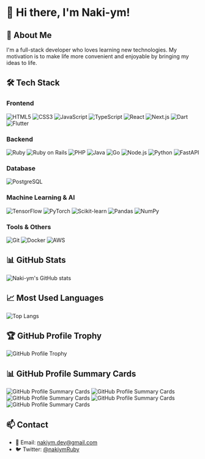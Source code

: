 # 👋 Hi there, I'm Naki-ym!

## 🚀 About Me
I'm a full-stack developer who loves learning new technologies.
My motivation is to make life more convenient and enjoyable by bringing my ideas to life.

## 🛠️ Tech Stack
### Frontend
![HTML5](https://img.shields.io/badge/-HTML5-E34F26?style=flat-square&logo=html5&logoColor=white)
![CSS3](https://img.shields.io/badge/-CSS3-1572B6?style=flat-square&logo=css3&logoColor=white)
![JavaScript](https://img.shields.io/badge/-JavaScript-F7DF1E?style=flat-square&logo=javascript&logoColor=black)
![TypeScript](https://img.shields.io/badge/-TypeScript-007ACC?style=flat-square&logo=typescript&logoColor=white)
![React](https://img.shields.io/badge/-React-61DAFB?style=flat-square&logo=react&logoColor=black)
![Next.js](https://img.shields.io/badge/-Next.js-000000?style=flat-square&logo=next.js&logoColor=white)
![Dart](https://img.shields.io/badge/-Dart-0175C2?style=flat-square&logo=dart&logoColor=white)
![Flutter](https://img.shields.io/badge/-Flutter-02569B?style=flat-square&logo=flutter&logoColor=white)

### Backend
![Ruby](https://img.shields.io/badge/-Ruby-CC342D?style=flat-square&logo=ruby&logoColor=white)
![Ruby on Rails](https://img.shields.io/badge/-Ruby_on_Rails-CC0000?style=flat-square&logo=ruby-on-rails&logoColor=white)
![PHP](https://img.shields.io/badge/-PHP-777BB4?style=flat-square&logo=php&logoColor=white)
![Java](https://img.shields.io/badge/-Java-ED8B00?style=flat-square&logo=openjdk&logoColor=white)
![Go](https://img.shields.io/badge/-Go-00ADD8?style=flat-square&logo=go&logoColor=white)
![Node.js](https://img.shields.io/badge/-Node.js-339933?style=flat-square&logo=node.js&logoColor=white)
![Python](https://img.shields.io/badge/-Python-3776AB?style=flat-square&logo=python&logoColor=white)
![FastAPI](https://img.shields.io/badge/-FastAPI-009688?style=flat-square&logo=fastapi&logoColor=white)

### Database
![PostgreSQL](https://img.shields.io/badge/-PostgreSQL-336791?style=flat-square&logo=postgresql&logoColor=white)

### Machine Learning & AI
![TensorFlow](https://img.shields.io/badge/-TensorFlow-FF6F00?style=flat-square&logo=tensorflow&logoColor=white)
![PyTorch](https://img.shields.io/badge/-PyTorch-EE4C2C?style=flat-square&logo=pytorch&logoColor=white)
![Scikit-learn](https://img.shields.io/badge/-Scikit--learn-F7931E?style=flat-square&logo=scikit-learn&logoColor=white)
![Pandas](https://img.shields.io/badge/-Pandas-150458?style=flat-square&logo=pandas&logoColor=white)
![NumPy](https://img.shields.io/badge/-NumPy-013243?style=flat-square&logo=numpy&logoColor=white)

### Tools & Others
![Git](https://img.shields.io/badge/-Git-F05032?style=flat-square&logo=git&logoColor=white)
![Docker](https://img.shields.io/badge/-Docker-2496ED?style=flat-square&logo=docker&logoColor=white)
![AWS](https://img.shields.io/badge/-AWS-232F3E?style=flat-square&logo=amazon-aws&logoColor=white)

## 📊 GitHub Stats
![Naki-ym's GitHub stats](https://github-readme-stats.vercel.app/api?username=Naki-ym&show_icons=true&theme=radical)

## 📈 Most Used Languages
![Top Langs](https://github-readme-stats.vercel.app/api/top-langs/?username=Naki-ym&layout=compact&theme=radical)

## 🏆 GitHub Profile Trophy
![GitHub Profile Trophy](https://github-profile-trophy.vercel.app/?username=Naki-ym&theme=radical&no-frame=false&no-bg=true&margin-w=4)

## 📊 GitHub Profile Summary Cards
![GitHub Profile Summary Cards](https://github-profile-summary-cards.vercel.app/api/cards/profile-details?username=Naki-ym&theme=radical)
![GitHub Profile Summary Cards](https://github-profile-summary-cards.vercel.app/api/cards/repos-per-language?username=Naki-ym&theme=radical)
![GitHub Profile Summary Cards](https://github-profile-summary-cards.vercel.app/api/cards/most-commit-language?username=Naki-ym&theme=radical)
![GitHub Profile Summary Cards](https://github-profile-summary-cards.vercel.app/api/cards/stats?username=Naki-ym&theme=radical)
![GitHub Profile Summary Cards](https://github-profile-summary-cards.vercel.app/api/cards/productive-time?username=Naki-ym&theme=radical&utcOffset=9)

## 📫 Contact
- 📧 Email: [nakiym.dev@gmail.com](mailto:nakiym.dev@gmail.com)
- 🐦 Twitter: [@nakiymRuby](https://x.com/nakiymRuby)
